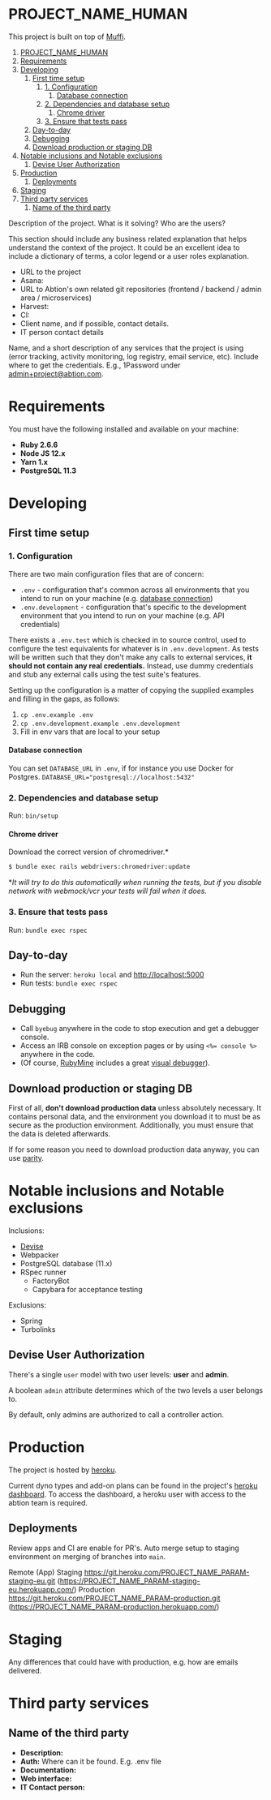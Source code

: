 # PROJECT_NAME_HUMAN

This project is built on top of [Muffi](https://github.com/abtion/muffi).

1. [PROJECT_NAME_HUMAN](#project_name_human)
2. [Requirements](#requirements)
3. [Developing](#developing)
   1. [First time setup](#first-time-setup)
      1. [1. Configuration](#1-configuration)
         1. [Database connection](#database-connection)
      2. [2. Dependencies and database setup](#2-dependencies-and-database-setup)
         1. [Chrome driver](#chrome-driver)
      3. [3. Ensure that tests pass](#3-ensure-that-tests-pass)
   2. [Day-to-day](#day-to-day)
   3. [Debugging](#debugging)
   4. [Download production or staging DB](#download-production-or-staging-db)
4. [Notable inclusions and Notable exclusions](#notable-inclusions-and-notable-exclusions)
   1. [Devise User Authorization](#devise-user-authorization)
5. [Production](#production)
   1. [Deployments](#deployments)
6. [Staging](#staging)
7. [Third party services](#third-party-services)
   1. [Name of the third party](#name-of-the-third-party)

Description of the project. What is it solving? Who are the users?

This section should include any business related explanation that helps understand the context of the project. It could be an excellent idea to include a dictionary of terms, a color legend or a user roles explanation.

- URL to the project
- Asana:
- URL to Abtion's own related git repositories (frontend / backend / admin area / microservices)
- Harvest:
- CI:
- Client name, and if possible, contact details.
- IT person contact details

Name, and a short description of any services that the project is using (error tracking, activity monitoring, log registry, email service, etc). Include where to get the credentials. E.g., 1Password under admin+project@abtion.com.

# Requirements

You must have the following installed and available on your machine:

- **Ruby 2.6.6**
- **Node JS 12.x**
- **Yarn 1.x**
- **PostgreSQL 11.3**

# Developing

## First time setup

### 1. Configuration

There are two main configuration files that are of concern:

- `.env` - configuration that's common across all environments that you intend
  to run on your machine (e.g. [database connection](#database-connection))
- `.env.development` - configuration that's specific to the development
  environment that you intend to run on your machine (e.g. API credentials)

There exists a `.env.test` which is checked in to source control, used to
configure the test equivalents for whatever is in `.env.development`. As tests
will be written such that they don't make any calls to external services, **it
should not contain any real credentials.** Instead, use dummy credentials and
stub any external calls using the test suite's features.

Setting up the configuration is a matter of copying the supplied examples and
filling in the gaps, as follows:

1. `cp .env.example .env`
2. `cp .env.development.example .env.development`
3. Fill in env vars that are local to your setup

#### Database connection

You can set `DATABASE_URL` in `.env`, if for instance you use Docker for Postgres. `DATABASE_URL="postgresql://localhost:5432"`

### 2. Dependencies and database setup

Run: `bin/setup`

#### Chrome driver

Download the correct version of chromedriver.\*

```sh
$ bundle exec rails webdrivers:chromedriver:update
```

\*_It will try to do this automatically when running the tests, but if you disable network with webmock/vcr your tests will fail when it does._

### 3. Ensure that tests pass

Run: `bundle exec rspec`

## Day-to-day

- Run the server: `heroku local` and [http://localhost:5000](http://localhost:5000)
- Run tests: `bundle exec rspec`

## Debugging

- Call `byebug` anywhere in the code to stop execution and get a debugger console.
- Access an IRB console on exception pages or by using `<%= console %>` anywhere in the code.
- (Of course, [RubyMine](https://www.jetbrains.com/ruby/) includes a great [visual debugger](https://www.jetbrains.com/ruby/features/ruby_debugger.html)).

## Download production or staging DB

First of all, **don't download production data** unless absolutely necessary.
It contains personal data, and the environment you download it to must be as secure as the production environment.
Additionally, you must ensure that the data is deleted afterwards.

If for some reason you need to download production data anyway, you can use [parity](https://github.com/thoughtbot/parity).

# Notable inclusions and Notable exclusions

Inclusions:

- [Devise](#devise-user-authorization)
- Webpacker
- PostgreSQL database (11.x)
- RSpec runner
  - FactoryBot
  - Capybara for acceptance testing

Exclusions:

- Spring
- Turbolinks

## Devise User Authorization

There's a single `user` model with two user levels: **user** and **admin**.

A boolean `admin` attribute determines which of the two levels a user belongs to.

By default, only admins are authorized to call a controller action.

# Production

The project is hosted by [heroku](https://heroku.com).

Current dyno types and add-on plans can be found in the project's [heroku dashboard](https://dashboard.heroku.com/apps/PROJECT_NAME_PARAM-production). To access the dashboard, a heroku user with access to the abtion team is required.

## Deployments

Review apps and CI are enable for PR's. Auto merge setup to staging environment on merging of branches into `main`.

Remote (App)
Staging https://git.heroku.com/PROJECT_NAME_PARAM-staging-eu.git (https://PROJECT_NAME_PARAM-staging-eu.herokuapp.com/)
Production https://git.heroku.com/PROJECT_NAME_PARAM-production.git (https://PROJECT_NAME_PARAM-production.herokuapp.com/)

# Staging

Any differences that could have with production, e.g. how are emails delivered.

# Third party services

## Name of the third party

- **Description:**
- **Auth:** Where can it be found. E.g. .env file
- **Documentation:**
- **Web interface:**
- **IT Contact person:**
